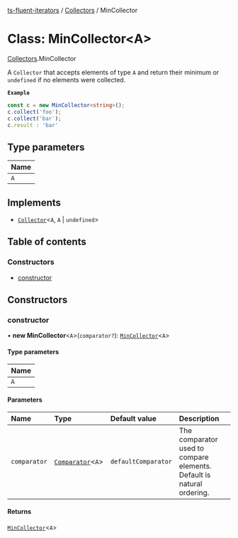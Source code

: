 [ts-fluent-iterators](../README.md) / [Collectors](../modules/Collectors.md) / MinCollector

# Class: MinCollector\<A\>

[Collectors](../modules/Collectors.md).MinCollector

A `Collector` that accepts elements of type `A` and return their minimum or `undefined` if no elements were collected.

**`Example`**

```ts
const c = new MinCollector<string>();
c.collect('foo');
c.collect('bar');
c.result : 'bar'
```

## Type parameters

| Name |
| :------ |
| `A` |

## Implements

- [`Collector`](../interfaces/Collectors.Collector.md)\<`A`, `A` \| `undefined`\>

## Table of contents

### Constructors

- [constructor](Collectors.MinCollector.md#constructor)

## Constructors

### constructor

• **new MinCollector**\<`A`\>(`comparator?`): [`MinCollector`](Collectors.MinCollector.md)\<`A`\>

#### Type parameters

| Name |
| :------ |
| `A` |

#### Parameters

| Name | Type | Default value | Description |
| :------ | :------ | :------ | :------ |
| `comparator` | [`Comparator`](../README.md#comparator)\<`A`\> | `defaultComparator` | The comparator used to compare elements. Default is natural ordering. |

#### Returns

[`MinCollector`](Collectors.MinCollector.md)\<`A`\>
